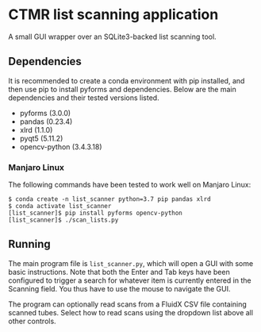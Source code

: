 # CTMR list scanning application
A small GUI wrapper over an SQLite3-backed list scanning tool.

## Dependencies
It is recommended to create a conda environment with pip installed,
and then use pip to install pyforms and dependencies. Below are the main
dependencies and their tested versions listed.

- pyforms (3.0.0)
- pandas (0.23.4)
- xlrd (1.1.0)
- pyqt5 (5.11.2)
- opencv-python (3.4.3.18)

### Manjaro Linux
The following commands have been tested to work well on Manjaro Linux:
```
$ conda create -n list_scanner python=3.7 pip pandas xlrd
$ conda activate list_scanner
[list_scanner]$ pip install pyforms opencv-python
[list_scanner]$ ./scan_lists.py
```

## Running
The main program file is `list_scanner.py`, which will open a GUI with some basic
instructions.  Note that both the Enter and Tab keys have been configured to
trigger a search for whatever item is currently entered in the Scanning field.
You thus have to use the mouse to navigate the GUI.

The program can optionally read scans from a FluidX CSV file containing scanned
tubes. Select how to read scans using the dropdown list above all other controls.
